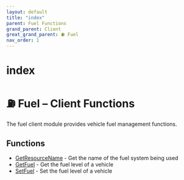 ```yaml
---
layout: default
title: "index"
parent: Fuel Functions
grand_parent: Client
great_grand_parent: ⛽ Fuel
nav_order: 1
---
```


# index
# ⛽ Fuel – Client Functions
The fuel client module provides vehicle fuel management functions.

## Functions

- [GetResourceName](GetResourceName.md) - Get the name of the fuel system being used
- [GetFuel](GetFuel.md) - Get the fuel level of a vehicle  
- [SetFuel](SetFuel.md) - Set the fuel level of a vehicle